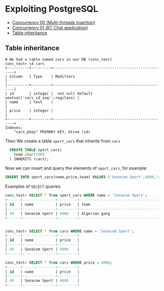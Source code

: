 # Exploiting PostgreSQL

* [Concurrency 00 (Multi-threads insertion)](./python-multithread-insertion)
* [Concurrency 01 (RT Chat application)](./node-chat-psql-storage)
* [Table inheritance]('#table-inheritance')

## Table inheritance

```
# We had a table named cars in our DB (conc_test)
conc_test> \d cars
+----------+---------+----------------------------------------------------+
| Column   | Type    | Modifiers                                          |
|----------+---------+----------------------------------------------------|
| id       | integer |  not null default nextval('cars_id_seq'::regclass) |
| name     | text    |                                                    |
| price    | integer |                                                    |
+----------+---------+----------------------------------------------------+
Indexes:
    "cars_pkey" PRIMARY KEY, btree (id)

```

Then We create a table `sport_cars` that inherits from `cars`
```sql
  CREATE TABLE sport_cars(                                                           
    team char(100)
  ) INHERITS (cars);
```
Now we can insert and query the elements of `sport_cars`, for example:
```sql
INSERT INTO sport_cars(name,price,team) VALUES ('Sonacom Sport',4000,'Algerian team');           
```

Examples of `SELECT` queries
```sql
conc_test> SELECT * from sport_cars WHERE name = 'Sonacom Sport';
+------+---------------+---------+------------------------------------------------------------
| id   | name          | price   | team                                                       
|------+---------------+---------+------------------------------------------------------------
| 49   | Sonacom Sport | 4000    | Algerian gang                                              
+------+---------------+---------+------------------------------------------------------------


conc_test> SELECT * from cars WHERE name = 'Sonacom Sport';
+------+---------------+---------+
| id   | name          | price   |
|------+---------------+---------|
| 49   | Sonacom Sport | 4000    |
+------+---------------+---------+

conc_test> SELECT * from cars WHERE price = 4000;
+------+---------------+---------+
| id   | name          | price   |
|------+---------------+---------|
| 49   | Sonacom Sport | 4000    |
+------+---------------+---------+

```
